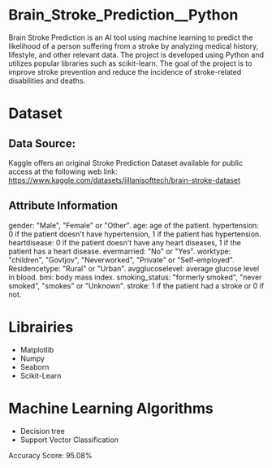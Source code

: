 # Brain_Stroke_Prediction__Python
Brain Stroke Prediction is an AI tool using machine learning to predict the likelihood of a person suffering from a stroke by analyzing medical history, lifestyle, and other relevant data. 
The project is developed using Python and utilizes popular libraries such as scikit-learn. The goal of the project is to improve stroke prevention and reduce the incidence of stroke-related disabilities and deaths.

# Dataset
## Data Source: 
Kaggle offers an original Stroke Prediction Dataset available for public access at the following web link: https://www.kaggle.com/datasets/jillanisofttech/brain-stroke-dataset

## Attribute Information
gender: "Male", "Female" or "Other".
age: age of the patient.
hypertension: 0 if the patient doesn't have hypertension, 1 if the patient has hypertension.
heartdisease: 0 if the patient doesn't have any heart diseases, 1 if the patient has a heart disease.
evermarried: "No" or "Yes".
worktype: "children", "Govtjov", "Neverworked", "Private" or "Self-employed".
Residencetype: "Rural" or "Urban".
avgglucoselevel: average glucose level in blood.
bmi: body mass index.
smoking_status: "formerly smoked", "never smoked", "smokes" or "Unknown".
stroke: 1 if the patient had a stroke or 0 if not.

# Librairies
- Matplotlib
- Numpy
- Seaborn
- Scikit-Learn

# Machine Learning Algorithms
- Decision tree
- Support Vector Classification

Accuracy Score: 95.08%
